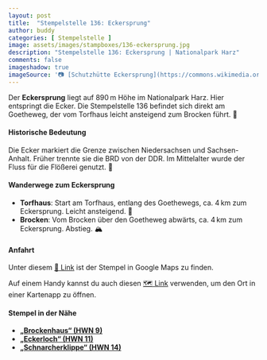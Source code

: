 ```yaml
---
layout: post
title:  "Stempelstelle 136: Eckersprung"
author: buddy
categories: [ Stempelstelle ]
image: assets/images/stampboxes/136-eckersprung.jpg
description: "Stempelstelle 136: Eckersprung | Nationalpark Harz"
comments: false
imageshadow: true
imageSource: '📷 [Schutzhütte Eckersprung](https://commons.wikimedia.org/wiki/File:Schutzh%C3%BCtte_Eckersprung.jpg) von <a href="//commons.wikimedia.org/w/index.php?title=User:Frank_Hebestreit&amp;action=edit&amp;redlink=1" class="new" title="User:Frank Hebestreit (page does not exist)">Frank Hebestreit</a> unter Lizenz [CC BY-SA 4.0](https://creativecommons.org/licenses/by-sa/4.0)'
---
```


Der **Eckersprung** liegt auf 890 m Höhe im Nationalpark Harz. Hier entspringt die Ecker. Die Stempelstelle 136 befindet sich direkt am Goetheweg, der vom Torfhaus leicht ansteigend zum Brocken führt. 🥾

#### Historische Bedeutung

Die Ecker markiert die Grenze zwischen Niedersachsen und Sachsen-Anhalt. Früher trennte sie die BRD von der DDR. Im Mittelalter wurde der Fluss für die Flößerei genutzt. 🌊

#### Wanderwege zum Eckersprung

- **Torfhaus**: Start am Torfhaus, entlang des Goethewegs, ca. 4 km zum Eckersprung. Leicht ansteigend. 🌲
- **Brocken**: Vom Brocken über den Goetheweg abwärts, ca. 4 km zum Eckersprung. Abstieg. 🏔️

#### Anfahrt

Unter diesem [📍 Link](https://www.google.com/maps/dir/?api=1&origin=&destination=51.78772%2C%2010.58642) ist der Stempel in Google Maps zu finden.

<div class="android-only">
  Auf einem Handy kannst du auch diesen 
  <a href="geo:51.78772,10.58642">🗺️ Link</a> 
  verwenden, um den Ort in einer Kartenapp zu öffnen.
  <p></p>
</div>

#### Stempel in der Nähe

- [**„Brockenhaus“ (HWN 9)**](/stempelstelle-9-brockenhaus)
- [**„Eckerloch“ (HWN 11)**](/stempelstelle-11-eckerloch)
- [**„Schnarcherklippe“ (HWN 14)**](/stempelstelle-14-schnarcherklippe)
